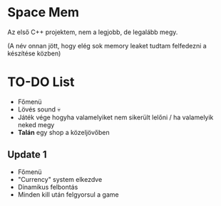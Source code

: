 # Space Mem

Az első C++ projektem, nem a legjobb, de legalább megy.

(A név onnan jött, hogy elég sok memory leaket tudtam felfedezni a készítése közben)

# TO-DO List

- Főmenü
- Lövés sound 💀
- Játék vége hogyha valamelyiket nem sikerült lelőni / ha valamelyik neked megy
- **Talán** egy shop a közeljövőben

## Update 1

- Főmenü
- "Currency" system elkezdve
- Dinamikus felbontás
- Minden kill után felgyorsul a game